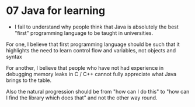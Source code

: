 # 07 Java for learning

- I fail to understand why people think that Java is absolutely the best "first" programming language to be taught in universities.

For one, I believe that first programming language should be such that it highlights the need to learn control flow and variables, not objects and syntax

For another, I believe that people who have not had experience in debugging memory leaks in C / C++ cannot fully appreciate what Java brings to the table.

Also the natural progression should be from "how can I do this" to "how can I find the library which does that" and not the other way round.
